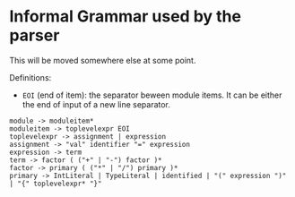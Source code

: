 # Informal Grammar used by the parser

This will be moved somewhere else at some point.

Definitions:
- `EOI` (end of item): the separator beween module items. It can be either the end of input of a new line separator.

```
module -> moduleitem*
moduleitem -> toplevelexpr EOI
toplevelexpr -> assignment | expression
assignment -> "val" identifier "=" expression
expression -> term
term -> factor ( ("+" | "-") factor )*
factor -> primary ( ("*" | "/") primary )*
primary -> IntLiteral | TypeLiteral | identified | "(" expression ")" | "{" toplevelexpr* "}"

```
